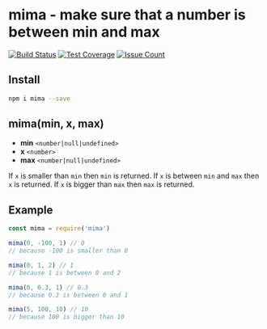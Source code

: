 # mima - make sure that a number is between min and max

[![Build Status](https://travis-ci.org/robojones/mima.svg?branch=master)](https://travis-ci.org/robojones/mima)
[![Test Coverage](https://codeclimate.com/github/robojones/mima/badges/coverage.svg)](https://codeclimate.com/github/robojones/mima/coverage)
[![Issue Count](https://codeclimate.com/github/robojones/mima/badges/issue_count.svg)](https://codeclimate.com/github/robojones/mima)

## Install

```bash
npm i mima --save
```

## mima(min, x, max)

- __min__ `<number|null|undefined>`
- __x__ `<number>`
- __max__ `<number|null|undefined>`

If `x` is smaller than `min` then `min` is returned.
If `x` is between `min` and `max` then `x` is returned.
If `x` is bigger than `max` then `max` is returned.

## Example

```javascript
const mima = require('mima')

mima(0, -100, 1) // 0
// because -100 is smaller than 0

mima(0, 1, 2) // 1
// because 1 is between 0 and 2

mima(0, 0.3, 1) // 0.3
// because 0.3 is between 0 and 1

mima(5, 100, 10) // 10
// because 100 is bigger than 10
```
